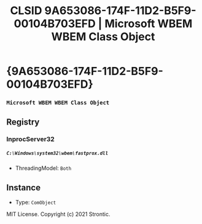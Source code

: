 ﻿---
title: "CLSID 9A653086-174F-11D2-B5F9-00104B703EFD | Microsoft WBEM WBEM Class Object"
excerpt: What is COM-Object CLSID 9A653086-174F-11D2-B5F9-00104B703EFD?
---

# {9A653086-174F-11D2-B5F9-00104B703EFD}

### `Microsoft WBEM WBEM Class Object`

## Registry


### InprocServer32

##### `C:\Windows\system32\wbem\fastprox.dll`
* ThreadingModel: `Both`

## Instance

* Type: `ComObject`

MIT License. Copyright (c) 2021 Strontic.


